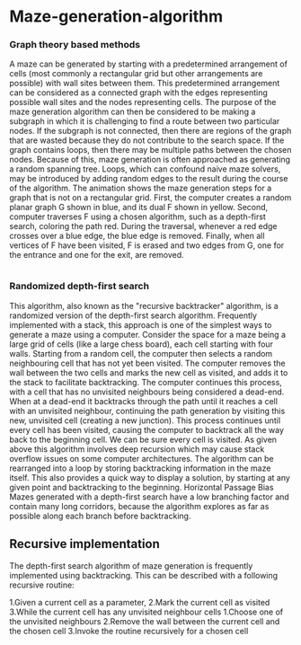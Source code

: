 # Maze-generation-algorithm

### Graph theory based methods

A maze can be generated by starting with a predetermined arrangement of cells (most commonly a rectangular grid but other arrangements are possible) with wall sites between them. This predetermined arrangement can be considered as a connected graph with the edges representing possible wall sites and the nodes representing cells. The purpose of the maze generation algorithm can then be considered to be making a subgraph in which it is challenging to find a route between two particular nodes.
If the subgraph is not connected, then there are regions of the graph that are wasted because they do not contribute to the search space. If the graph contains loops, then there may be multiple paths between the chosen nodes. Because of this, maze generation is often approached as generating a random spanning tree. Loops, which can confound naive maze solvers, may be introduced by adding random edges to the result during the course of the algorithm.
The animation shows the maze generation steps for a graph that is not on a rectangular grid. First, the computer creates a random planar graph G shown in blue, and its dual F shown in yellow. Second, computer traverses F using a chosen algorithm, such as a depth-first search, coloring the path red. During the traversal, whenever a red edge crosses over a blue edge, the blue edge is removed. Finally, when all vertices of F have been visited, F is erased and two edges from G, one for the entrance and one for the exit, are removed.

<img src="https://upload.wikimedia.org/wikipedia/commons/thumb/f/ff/Graph_based_maze_animation.gif/220px-Graph_based_maze_animation.gif" title=""/>


### Randomized depth-first search

This algorithm, also known as the "recursive backtracker" algorithm, is a randomized version of the depth-first search algorithm.
Frequently implemented with a stack, this approach is one of the simplest ways to generate a maze using a computer. Consider the space for a maze being a large grid of cells (like a large chess board), each cell starting with four walls. Starting from a random cell, the computer then selects a random neighbouring cell that has not yet been visited. The computer removes the wall between the two cells and marks the new cell as visited, and adds it to the stack to facilitate backtracking. The computer continues this process, with a cell that has no unvisited neighbours being considered a dead-end. When at a dead-end it backtracks through the path until it reaches a cell with an unvisited neighbour, continuing the path generation by visiting this new, unvisited cell (creating a new junction). This process continues until every cell has been visited, causing the computer to backtrack all the way back to the beginning cell. We can be sure every cell is visited.
As given above this algorithm involves deep recursion which may cause stack overflow issues on some computer architectures. The algorithm can be rearranged into a loop by storing backtracking information in the maze itself. This also provides a quick way to display a solution, by starting at any given point and backtracking to the beginning.
Horizontal Passage Bias Mazes generated with a depth-first search have a low branching factor and contain many long corridors, because the algorithm explores as far as possible along each branch before backtracking.

## Recursive implementation

The depth-first search algorithm of maze generation is frequently implemented using backtracking. This can be described with a following recursive routine:

1.Given a current cell as a parameter,
2.Mark the current cell as visited
3.While the current cell has any unvisited neighbour cells
   1.Choose one of the unvisited neighbours
   2.Remove the wall between the current cell and the chosen cell
   3.Invoke the routine recursively for a chosen cell
   
   
   
